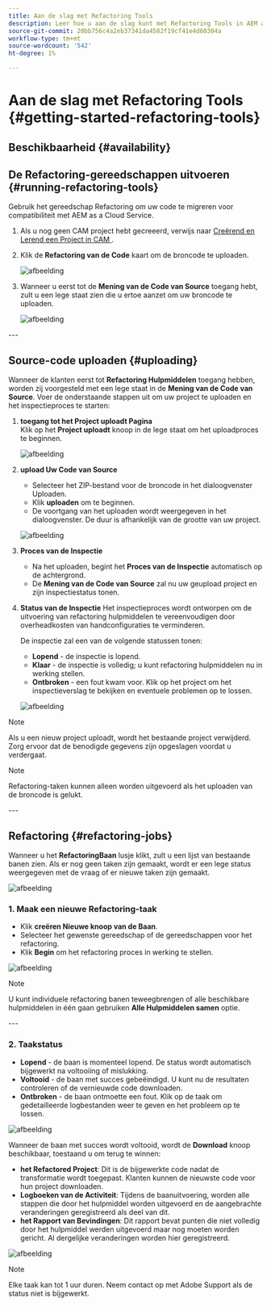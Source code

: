 ```yaml
---
title: Aan de slag met Refactoring Tools
description: Leer hoe u aan de slag kunt met Refactoring Tools in AEM as a Cloud Service
source-git-commit: 20bb756c4a2eb37341da4582f19cf41e4d60304a
workflow-type: tm+mt
source-wordcount: '542'
ht-degree: 1%

---
```


# Aan de slag met Refactoring Tools {#getting-started-refactoring-tools}

## Beschikbaarheid {#availability}

<!-- Alexandru: duplicate contextualhelp id, drafting this for now

>[!CONTEXTUALHELP]
>id="aemcloud_rs_upload"
>title="Download"
>additional-url="https://experienceleague.adobe.com/docs/experience-manager-cloud-service/content/release-notes/release-notes/release-notes-current.html" text="Release Notes"
>additional-url="https://experience.adobe.com/#/downloads/content/software-distribution/en/aemcloud.html" text="Software Distribution Portal"

-->

## De Refactoring-gereedschappen uitvoeren {#running-refactoring-tools}

Gebruik het gereedschap Refactoring om uw code te migreren voor compatibiliteit met AEM as a Cloud Service.

1. Als u nog geen CAM project hebt gecreeerd, verwijs naar [ Creërend en Lerend een Project in CAM ](/help/journey-migration/cloud-acceleration-manager/using-cam/getting-started-cam.md#create-project).
1. Klik de **Refactoring van de Code** kaart om de broncode te uploaden.

   ![afbeelding](/help/journey-migration/refactoring-tools/assets/rscam1.png)

1. Wanneer u eerst tot de **Mening van de Code van Source** toegang hebt, zult u een lege staat zien die u ertoe aanzet om uw broncode te uploaden.

   ![afbeelding](/help/journey-migration/refactoring-tools/assets/rscam2.png)

&#x200B;---

## Source-code uploaden {#uploading}

Wanneer de klanten eerst tot **Refactoring Hulpmiddelen** toegang hebben, worden zij voorgesteld met een lege staat in de **Mening van de Code van Source**. Voer de onderstaande stappen uit om uw project te uploaden en het inspectieproces te starten:

1. **toegang tot het Project uploadt Pagina**\
   Klik op het **Project uploadt** knoop in de lege staat om het uploadproces te beginnen.

   ![afbeelding](/help/journey-migration/refactoring-tools/assets/rscam3.png)

1. **upload Uw Code van Source**
   - Selecteer het ZIP-bestand voor de broncode in het dialoogvenster Uploaden.
   - Klik **uploaden** om te beginnen.
   - De voortgang van het uploaden wordt weergegeven in het dialoogvenster. De duur is afhankelijk van de grootte van uw project.

   ![afbeelding](/help/journey-migration/refactoring-tools/assets/rscam4.png)

1. **Proces van de Inspectie**
   - Na het uploaden, begint het **Proces van de Inspectie** automatisch op de achtergrond.
   - De **Mening van de Code van Source** zal nu uw geupload project en zijn inspectiestatus tonen.

1. **Status van de Inspectie** Het inspectieproces wordt ontworpen om de uitvoering van refactoring hulpmiddelen te vereenvoudigen door overheadkosten van handconfiguraties te verminderen.

   De inspectie zal een van de volgende statussen tonen:
   - **Lopend** - de inspectie is lopend.
   - **Klaar** - de inspectie is volledig; u kunt refactoring hulpmiddelen nu in werking stellen.
   - **Ontbroken** - een fout kwam voor. Klik op het project om het inspectieverslag te bekijken en eventuele problemen op te lossen.

   ![afbeelding](/help/journey-migration/refactoring-tools/assets/rscam5.png)

>[!NOTE]
>Als u een nieuw project uploadt, wordt het bestaande project verwijderd. Zorg ervoor dat de benodigde gegevens zijn opgeslagen voordat u verdergaat.

>[!NOTE]
>Refactoring-taken kunnen alleen worden uitgevoerd als het uploaden van de broncode is gelukt.

&#x200B;---

## Refactoring {#refactoring-jobs}

Wanneer u het **RefactoringBaan** lusje klikt, zult u een lijst van bestaande banen zien. Als er nog geen taken zijn gemaakt, wordt er een lege status weergegeven met de vraag of er nieuwe taken zijn gemaakt.

![afbeelding](/help/journey-migration/refactoring-tools/assets/rscam6.png)

### &#x200B;1. Maak een nieuwe Refactoring-taak

- Klik **creëren Nieuwe knoop van de Baan**.
- Selecteer het gewenste gereedschap of de gereedschappen voor het refactoring.
- Klik **Begin** om het refactoring proces in werking te stellen.

![afbeelding](/help/journey-migration/refactoring-tools/assets/rscam7.png)

>[!NOTE]
>U kunt individuele refactoring banen teweegbrengen of alle beschikbare hulpmiddelen in één gaan gebruiken **Alle Hulpmiddelen samen** optie.

&#x200B;---

### &#x200B;2. Taakstatus

- **Lopend** - de baan is momenteel lopend. De status wordt automatisch bijgewerkt na voltooiing of mislukking.
- **Voltooid** - de baan met succes gebeëindigd. U kunt nu de resultaten controleren of de vernieuwde code downloaden.
- **Ontbroken** - de baan ontmoette een fout. Klik op de taak om gedetailleerde logbestanden weer te geven en het probleem op te lossen.

![afbeelding](/help/journey-migration/refactoring-tools/assets/rscam8.png)

Wanneer de baan met succes wordt voltooid, wordt de **Download** knoop beschikbaar, toestaand u om terug te winnen:

- **het Refactored Project**: Dit is de bijgewerkte code nadat de transformatie wordt toegepast. Klanten kunnen de nieuwste code voor hun project downloaden.
- **Logboeken van de Activiteit**: Tijdens de baanuitvoering, worden alle stappen die door het hulpmiddel worden uitgevoerd en de aangebrachte veranderingen geregistreerd als deel van dit.
- **het Rapport van Bevindingen**: Dit rapport bevat punten die niet volledig door het hulpmiddel werden uitgevoerd maar nog moeten worden gericht. Al dergelijke veranderingen worden hier geregistreerd.

![afbeelding](/help/journey-migration/refactoring-tools/assets/rscam9.png)

>[!NOTE]
>Elke taak kan tot 1 uur duren. Neem contact op met Adobe Support als de status niet is bijgewerkt.

